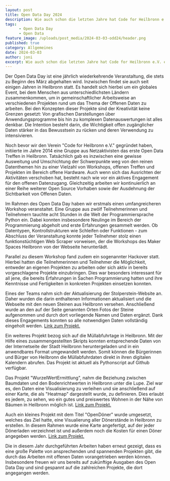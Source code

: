```yaml
---
layout: post
title: Open Data Day 2024
description: Wie auch schon die letzten Jahre hat Code for Heilbronn e.V. einen Hackday zum Open Data Day veranstaltet. Dabei sind wieder einige spannende Projekte, andere wurden überarbeitet oder weitergeführt und aktualisiert. Zusätzlich haben wir dieses Jahr erstmalig auch einen Workshop angeboten.
tags:
      - Open Data Day
      - Open Data
feature_image: /uploads/post_media/2024-03-03-odd24/header.png
published: true
category: Allgemeines
date: 2024-03-03
author: joni
excerpt: Wie auch schon die letzten Jahre hat Code for Heilbronn e.V. einen Hackday zum Open Data Day veranstaltet. Dabei sind wieder einige spannende Projekte, andere wurden überarbeitet oder weitergeführt und aktualisiert. Zusätzlich haben wir dieses Jahr erstmalig auch einen Workshop angeboten.
---
```


Der Open Data Day ist eine jährlich wiederkehrende Veranstaltung, die stets zu Beginn des März abgehalten wird. Inzwischen findet sie auch seit einigen Jahren in Heilbronn statt. Es handelt sich hierbei um ein globales Event, bei dem Menschen aus unterschiedlichsten Ländern zusammenkommen, um in gemeinschaftlicher Arbeitsweise an verschiedenen Projekten rund um das Thema der Offenen Daten zu arbeiten. Bei den Konzepten dieser Projekte sind der Kreativität keine Grenzen gesetzt: Von grafischen Darstellungen über Anwendungsprogramme bis hin zu komplexen Datenauswertungen ist alles denkbar. Die Intention besteht darin, die Wichtigkeit offen zugänglicher Daten stärker in das Bewusstsein zu rücken und deren Verwendung zu intensivieren.

Noch bevor wir den Verein "Code for Heilbronn e.V." gegründet haben, initiierte im Jahre 2014 eine Gruppe aus Netzaktivisten das erste Open Data Treffen in Heilbronn. Tatsächlich gab es inzwischen eine gewisse Ausweitung und Umschichtung der Schwerpunkte weg von den reinen Datenthemen hin zu einer Vielzahl von Workshops, offenen Treffen und Projekten im Bereich offene Hardware. Auch wenn sich das Ausrichten der Aktivitäten verschoben hat, besteht nach wie vor ein aktives Engagement für den offenen Datenzugang. Gleichzeitig arbeiten wir kontinuierlich an einer Reihe weiterer Open Source Vorhaben sowie der Ausdehnung der Sichtbarkeit von Offenen Daten.

Im Rahmen des Open Data Day haben wir erstmals einen umfangreicheren Workshop veranstaltet. Eine Gruppe aus zwölf Teilnehmerinnen und Teilnehmern tauchte acht Stunden in die Welt der Programmiersprache Python ein. Dabei konnten insbesondere Neulinge im Bereich der Programmierung abgeholt und erste Erfahrungen gesammelt werden. Ob Datentypen, Kontrollstrukturen wie Schleifen oder Funktionen - zum Abschluss der Veranstaltung konnte jeder Teilnehmer stolz einen funktionstüchtigen Web Scraper vorweisen, der die Workshops des Maker Spaces Heilbronn von der Webseite herunterlädt.

Parallel zu diesem Workshop fand zudem ein sogenannter Hackover statt. Hierbei hatten die Teilnehmerinnen und Teilnehmer die Möglichkeit, entweder an eigenen Projekten zu arbeiten oder sich aktiv in bereits vorgeschlagene Projekte einzubringen. Dies war besonders interessant für all jene, die bereits Erfahrungen in Sachen Programmierung hatten und ihre Kenntnisse und Fertigkeiten in konkreten Projekten einsetzen konnten.

Eines der Teams nahm sich der Aktualisierung der Stolperstein-Website an. Daher wurden die darin enthaltenen Informationen aktualisiert und die Webseite mit den neuen Steinen aus Heilbronn versehen. Anschließend wurde an den auf der Seite genannten Orten Fotos der Steine aufgenommen und durch dort vorliegende Namen und Daten ergänzt. Dank dieses Engagements konnten so alle notwendigen Daten vollständig eingeholt werden. [Link zum Projekt.](https://stolpersteine-heilbronn.de/)

Ein weiteres Projekt bezog sich auf die Müllabfuhrtage in Heilbronn. Mit der Hilfe eines zusammengestellten Skripts konnten entsprechende Daten von der Internetseite der Stadt Heilbronn heruntergeladen und in ein anwendbares Format umgewandelt werden. Somit können die Bürgerinnen und Bürger von Heilbronn die Müllabfuhrdaten direkt in ihren digitalen Kalendern abrufen. Das Projekt ist aktuell als Pythonscript auf Github verfügbar.

Das Projekt "WurzelWertErmittlung", nahm die Beziehung zwischen Baumdaten und den Bodenrichtwerten in Heilbronn unter die Lupe. Ziel war es, den Daten eine Visualisierung zu verleihen und sie anschließend auf einer Karte, die als "Heatmap" dargestellt wurde, zu definieren. Dies erlaubt es jedem, zu sehen, wo ein gutes und preiswertes Wohnen in der Nähe von Bäumen in Heilbronn möglich ist. [Link zum Projekt.](https://github.com/42magarine/WurzelWertErmittlung)

Auch ein kleines Projekt mit dem Titel "OpenDöner" wurde umgesetzt, welches das Ziel hatte, eine Visualierung aller Dönerstände in Heilbronn zu erstellen. In diesem Rahmen wurde eine Karte angefertigt, auf der jeder Dönerladen verzeichnet ist und außerdem noch die Kosten für einen Döner angegeben werden. [Link zum Projekt.](https://github.com/crexodon/open-doener)

Die in diesem Jahr durchgeführten Arbeiten haben erneut gezeigt, dass es eine große Palette von ansprechenden und spannenden Projekten gibt, die durch das Arbeiten mit offenen Daten vorangetrieben werden können. Insbesondere freuen wir uns bereits auf zukünftige Ausgaben des Open Data Day und sind gespannt auf die zahlreichen Projekte, die dort angegangen werden.
